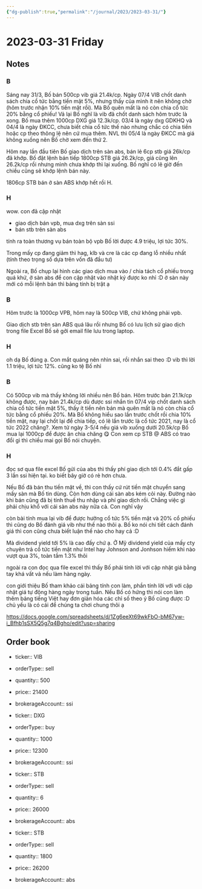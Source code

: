 ```yaml
---
{"dg-publish":true,"permalink":"/journal/2023/2023-03-31/"}
---
```


# 2023-03-31 Friday

## Notes

### B

Sáng nay 31/3, Bố bán 500cp vib giá 21.4k/cp. Ngày 07/4 VIB chốt danh sách chia cổ tức bằng tiền mặt 5%, nhưng thấy của mình ít nên không chờ (hôm trước nhận 10% tiền mặt rồi). Mà Bố quên mất là nó còn chia cổ tức 20% bằng cổ phiếu! Vả lại Bố nghĩ là vib đã chốt danh sách hôm trước là xong.
Bố mua thêm 1000cp DXG giá 12.3k/cp. 03/4 là ngày dxg GDKHQ và 04/4 là ngày ĐKCC, chưa biết chia cổ tức thế nào nhưng chắc có chia tiền hoặc cp theo thông lệ nên cứ mua thêm.
NVL thì 05/4 là ngày ĐKCC mà giá không xuống nên Bố chờ xem đến thứ 2.

Hôm nay lần đầu tiên Bố giao dịch trên sàn abs, bán lẻ 6cp stb giá 26k/cp đã khớp.
Bố đặt lệnh bán tiếp 1800cp STB giá 26.2k/cp, giá cũng lên 26.2k/cp rồi nhưng mình chưa khớp thì lại xuống. Bố nghĩ có lẽ giờ đến chiều cũng sẽ khớp lệnh bán này.

1806cp STB bán ở sàn ABS khớp hết rồi H.

### H

wow. con đã cập nhật
- giao dịch bán vpb, mua dxg trên sàn ssi
- bán stb trên sàn abs

tính ra toàn thương vụ bán toàn bộ vpb Bố lời được 4.9 triệu, lợi tức 30%.

Trong mấy cp đang giảm thì hag, klb và cre là các cp đang lỗ nhiều nhất (tính theo trọng số dựa trên vốn đã đầu tư)

Ngoài ra, Bố chụp lại hình các giao dịch mua vào / chia tách cổ phiếu trong quá khứ, ở sàn abs để con cập nhật vào nhật ký được ko nhỉ :D ở sàn này mới có mỗi lệnh bán thì bảng tính bị trật ạ

### B

Hôm trước là 1000cp VPB, hôm nay là 500cp VIB, chứ không phải vpb.

Giao dịch stb trên sàn ABS quá lâu rồi nhưng Bố có lưu lịch sử giao dịch trong file Excel Bố sẽ gởi email file lưu trong laptop.

### H

oh dạ Bố đúng ạ. Con mắt quáng nên nhìn sai, rồi nhắn sai theo :D
vib thì lời 1.1 triệu, lợi tức 12%. cũng ko tệ Bố nhỉ

### B

Có 500cp vib mà thấy không lời nhiều nên Bố bán. Hôm trước bán 21.1k/cp không được, nay bán 21.4k/cp dù được ssi nhắn tin 07/4 vip chốt danh sách chia cổ tức tiền mặt 5%, thấy ít tiền nên bán mà quên mất là nó còn chia cổ tức bằng cổ phiếu 20%. Mà Bố không hiểu sao lần trước chốt rồi chia 10% tiền mặt, nay lại chốt lại để chia tiếp, có lẽ lần trước là cổ tức 2021, nay là cổ tức 2022 chăng?. Xem tử ngày 3-5/4 nếu giá vib xuống dưới 20.5k/cp Bố mua lại 1000cp để được ăn chia chăng 😋
Con xem cp STB @ ABS có trao đổi gì thì chiều mai gọi Bố nói chuyện.

### H

đọc sơ qua file excel Bố gửi của abs thì thấy phí giao dịch tới 0.4% đắt gấp 3 lần ssi hiện tại. ko biết bây giờ có rẻ hơn chưa.

Nếu Bố đã bán thu tiền mặt về, thì con thấy cứ rút tiền mặt chuyển sang mấy sàn mà Bố tin dùng. Còn hơn dùng cái sàn abs kém cỏi này. Đường nào khi bán cũng đã bị tính thuế thu nhập và phí giao dịch rồi. Chẳng việc gì phải chịu khổ với cái sàn abs này nữa cả. Con nghĩ vậy

còn bài tính mua lại vib để được hưởng cổ tức 5% tiền mặt và 20% cổ phiếu thì cũng do Bố đánh giá vib như thế nào thôi ạ. Bố ko nói chi tiết cách đánh giá thì con cũng chưa biết luận thế nào cho hay cả :D

Mà dividend yield tới 5% là cao đấy chứ ạ. Ở Mỹ dividend yield của mấy cty chuyên trả cổ tức tiền mặt như Intel hay Johnson and Jonhson hiếm khi nào vượt qua 3%, toàn tầm 1.3% thôi

ngoài ra con đọc qua file excel thì thấy Bố phải tính lời với cập nhật giá bằng tay khá vất vả nếu làm hàng ngày.

con giới thiệu Bố tham khảo cái bảng tính con làm, phần tính lời với với cập nhật giá tự động hàng ngày trong tuần. Nếu Bố có hứng thì nói con làm thêm bảng tiếng Việt hay đơn giản hóa các chỉ số theo ý Bố cũng được :D chủ yếu là có cái để chúng ta chơi chung thôi ạ

https://docs.google.com/spreadsheets/d/1Zg6eeXt69wkFbO-bM67yw-i_Bfhb1sSX5Q5g7q4Bgho/edit?usp=sharing

## Order book

- ticker:: VIB
- orderType:: sell
- quantity:: 500
- price:: 21400
- brokerageAccount:: ssi

- ticker:: DXG
- orderType:: buy
- quantity:: 1000
- price:: 12300
- brokerageAccount:: ssi

- ticker:: STB
- orderType:: sell
- quantity:: 6
- price:: 26000
- brokerageAccount:: abs

- ticker:: STB
- orderType:: sell
- quantity:: 1800
- price:: 26200
- brokerageAccount:: abs